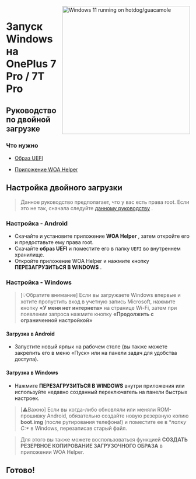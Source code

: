 <img align="right" src="https://github.com/n00b69/woa-op7/blob/main/op7.png" width="350" alt="Windows 11 running on hotdog/guacamole">

# Запуск Windows на OnePlus 7 Pro / 7T Pro

## Руководство по двойной загрузке

### Что нужно
- [Образ UEFI](https://github.com/n00b69/woa-op7/releases/tag/UEFI)

- [Приложение WOA Helper](https://github.com/n00b69/woa-helper/releases/tag/APK)

## Настройка двойного загрузки
> Данное руководство предполагает, что у вас есть права root. Если это не так, сначала следуйте [данному руководству](root.md) .

### Настройка - Android
- Скачайте и установите приложение **WOA Helper** , затем откройте его и предоставьте ему права root.
- Скачайте **образ UEFI** и поместите его в папку `UEFI` во внутреннем хранилище.
- Откройте приложение WOA Helper и нажмите кнопку **ПЕРЕЗАГРУЗИТЬСЯ В WINDOWS** .

### Настройка - Windows
> [💡Обратите внимание]
> Если вы загружаете Windows впервые и хотите пропустить вход в учетную запись Microsoft, нажмите кнопку **«У меня нет интернета»** на странице Wi-Fi, затем при появлении запроса нажмите кнопку **«Продолжить с ограниченной настройкой»** 

#### Загрузка в Android
- Запустите новый ярлык на рабочем столе (вы также можете закрепить его в меню «Пуск» или на панели задач для удобства доступа).

#### Загрузка в Windows
- Нажмите **ПЕРЕЗАГРУЗИТЬСЯ В WINDOWS** внутри приложения или используйте недавно созданный переключатель на панели быстрых настроек.

>[⚠️Важно]
> Если вы когда-либо обновляли или меняли ROM-прошивку Android, обязательно создайте новую резервную копию **boot.img** (после рутирования телефона!) и поместите ее в **папку C:\** в Windows, перезаписав старый файл.

> Для этого вы также можете воспользоваться функцией **СОЗДАТЬ РЕЗЕРВНОЕ КОПИРОВАНИЕ ЗАГРУЗОЧНОГО ОБРАЗА** в приложении WOA Helper.

## Готово! 















